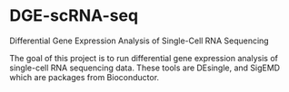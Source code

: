 # DGE-scRNA-seq
Differential Gene Expression Analysis of Single-Cell RNA Sequencing

The goal of this project is to run differential gene expression analysis of single-cell RNA sequencing data. These tools are DEsingle, and SigEMD which are packages from Bioconductor. 

